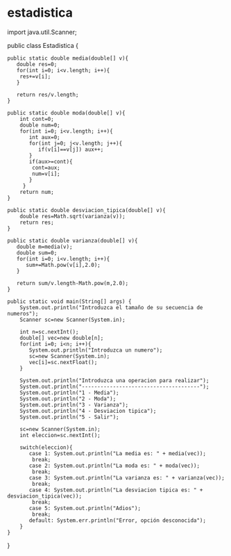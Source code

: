 # estadistica

import java.util.Scanner;

public class Estadistica {
	
	public static double media(double[] v){
	   double res=0;
	   for(int i=0; i<v.length; i++){
	   	res+=v[i];
	   }
	   
	   return res/v.length;
	}
	
	public static double moda(double[] v){
		int cont=0;
		double num=0;
		for(int i=0; i<v.length; i++){
		   int aux=0;	
		   for(int j=0; j<v.length; j++){
		      if(v[i]==v[j]) aux++;
		   }
		   if(aux>=cont){
		   	cont=aux;
		   	num=v[i];
		   } 
		 }
		return num;
	}
	
	public static double desviacion_tipica(double[] v){
		double res=Math.sqrt(varianza(v));
		return res;
	}
	
	public static double varianza(double[] v){
	   double m=media(v);
	   double sum=0;
	   for(int i=0; i<v.length; i++){
	      sum+=Math.pow(v[i],2.0);
	   }
	   
	   return sum/v.length-Math.pow(m,2.0);	
	}
     
    public static void main(String[] args) {
    	System.out.println("Introduzca el tamaño de su secuencia de numeros");
    	Scanner sc=new Scanner(System.in);
    	
    	int n=sc.nextInt();
    	double[] vec=new double[n];
    	for(int i=0; i<n; i++){
    	   System.out.println("Introduzca un numero");
    	   sc=new Scanner(System.in);
    	   vec[i]=sc.nextFloat();
    	}
    	
    	System.out.println("Introduzca una operacion para realizar");
    	System.out.println("--------------------------------------");
    	System.out.println("1 - Media");
    	System.out.println("2 - Moda");
    	System.out.println("3 - Varianza");
    	System.out.println("4 - Desviacion tipica");
    	System.out.println("5 - Salir");
    	
    	sc=new Scanner(System.in);
    	int eleccion=sc.nextInt();
    	
    	switch(eleccion){
    	   case 1: System.out.println("La media es: " + media(vec));
    	   	break;
    	   case 2: System.out.println("La moda es: " + moda(vec));
    	   	break;
    	   case 3: System.out.println("La varianza es: " + varianza(vec));
    	   	break;
    	   case 4: System.out.println("La desviacion tipica es: " + desviacion_tipica(vec));
    	   	break;
    	   case 5: System.out.println("Adios");
    	   	break;
    	   default: System.err.println("Error, opción desconocida"); 
    	}
    }
}
